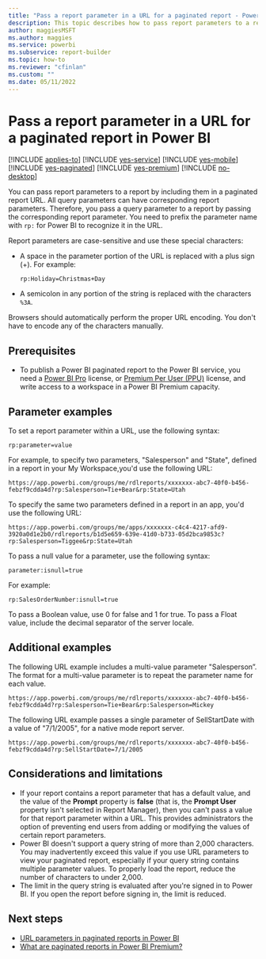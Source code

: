 ```yaml
---
title: "Pass a report parameter in a URL for a paginated report - Power BI Report Builder"
description: This topic describes how to pass report parameters to a report by including them in a paginated report URL.
author: maggiesMSFT
ms.author: maggies
ms.service: powerbi
ms.subservice: report-builder
ms.topic: how-to
ms.reviewer: "cfinlan"
ms.custom: ""
ms.date: 05/11/2022
---
```


# Pass a report parameter in a URL for a paginated report in Power BI 

[!INCLUDE [applies-to](../includes/applies-to.md)] [!INCLUDE [yes-service](../includes/yes-service.md)] [!INCLUDE [yes-mobile](../includes/yes-mobile.md)] [!INCLUDE [yes-paginated](../includes/yes-paginated.md)] [!INCLUDE [yes-premium](../includes/yes-premium.md)] [!INCLUDE [no-desktop](../includes/no-desktop.md)] 

You can pass report parameters to a report by including them in a paginated report URL. All query parameters can have corresponding report parameters. Therefore, you pass a query parameter to a report by passing the corresponding report parameter. You need to prefix the parameter name with `rp:` for Power BI to recognize it in the URL. 

Report parameters are case-sensitive and use these special characters: 

- A space in the parameter portion of the URL is replaced with a plus sign (+).  For example: 

    ```rp:Holiday=Christmas+Day```

- A semicolon in any portion of the string is replaced with the characters `%3A`.

Browsers should automatically perform the proper URL encoding. You don't have to encode any of the characters manually. 

## Prerequisites 

- To publish a Power BI paginated report to the Power BI service, you need a [Power BI Pro](../fundamentals/service-self-service-signup-for-power-bi.md) license, or [Premium Per User (PPU)](../enterprise/service-premium-per-user-faq.yml) license, and write access to a workspace in a Power BI Premium capacity.

## Parameter examples

To set a report parameter within a URL, use the following syntax: 

```
rp:parameter=value
```

For example, to specify two parameters, "Salesperson" and "State", defined in a report in your My Workspace,you'd use the following URL: 

```
https://app.powerbi.com/groups/me/rdlreports/xxxxxxx-abc7-40f0-b456-febzf9cdda4d?rp:Salesperson=Tie+Bear&rp:State=Utah 
```

To specify the same two parameters defined in a report in an app, you'd use the following URL: 

```
https://app.powerbi.com/groups/me/apps/xxxxxxx-c4c4-4217-afd9-3920a0d1e2b0/rdlreports/b1d5e659-639e-41d0-b733-05d2bca9853c?rp:Salesperson=Tiggee&rp:State=Utah 
```

To pass a null value for a parameter, use the following syntax: 

```
parameter:isnull=true
```

For example:

```
rp:SalesOrderNumber:isnull=true
```

To pass a Boolean value, use 0 for false and 1 for true. To pass a Float value, include the decimal separator of the server locale.

## Additional examples 

The following URL example includes a multi-value parameter "Salesperson”. The format for a multi-value parameter is to repeat the parameter name for each value. 

```
https://app.powerbi.com/groups/me/rdlreports/xxxxxxx-abc7-40f0-b456-febzf9cdda4d?rp:Salesperson=Tie+Bear&rp:Salesperson=Mickey 
```

The following URL example passes a single parameter of SellStartDate with a value of "7/1/2005", for a native mode report server.

```
https://app.powerbi.com/groups/me/rdlreports/xxxxxxx-abc7-40f0-b456-febzf9cdda4d?rp:SellStartDate=7/1/2005
```

## Considerations and limitations

- If your report contains a report parameter that has a default value, and the value of the **Prompt** property is **false** (that is, the **Prompt User** property isn't selected in Report Manager), then you can't pass a value for that report parameter within a URL. This provides administrators the option of preventing end users from adding or modifying the values of certain report parameters.
- Power BI doesn't support a query string of more than 2,000 characters.  You may inadvertently exceed this value if you use URL parameters to view your paginated report, especially if your query string contains multiple parameter values.  To properly load the report, reduce the number of characters to under 2,000.
- The limit in the query string is evaluated after you're signed in to Power BI. If you open the report before signing in, the limit is reduced.

## Next steps

- [URL parameters in paginated reports in Power BI](report-builder-url-parameters.md)
- [What are paginated reports in Power BI Premium?](paginated-reports-report-builder-power-bi.md)
